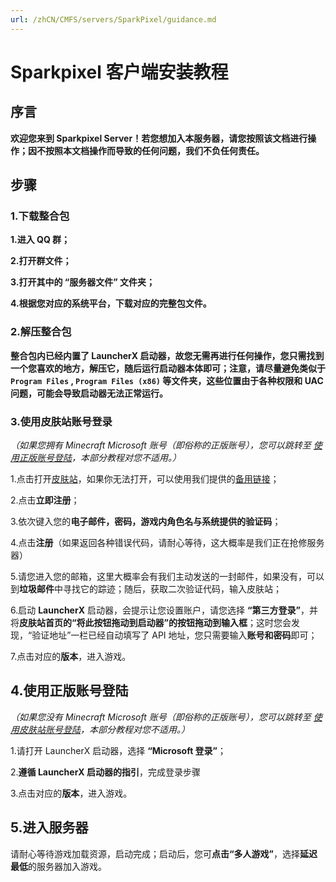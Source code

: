 ```yaml
---
url: /zhCN/CMFS/servers/SparkPixel/guidance.md
---
```

# Sparkpixel 客户端安装教程

## 序言

**欢迎您来到 Sparkpixel Server！若您想加入本服务器，请您按照该文档进行操作；因不按照本文档操作而导致的任何问题，我们不负任何责任。**

## 步骤

### 1.下载整合包

**1.进入 QQ 群；**

**2.打开群文件；**

**3.打开其中的 **“服务器文件”** 文件夹；**

**4.根据您对应的系统平台，下载对应的完整包文件。**

### 2.解压整合包

**整合包内已经内置了 LauncherX 启动器，故您无需再进行任何操作，您只需找到一个您喜欢的地方，解压它，随后运行启动器本体即可；注意，请尽量避免类似于 `Program Files` , `Program Files (x86)` 等文件夹，这些位置由于各种权限和 UAC 问题，可能会导致启动器无法正常运行。**

### 3.使用皮肤站账号登录

*（如果您拥有 Minecraft Microsoft 账号（即俗称的正版账号），您可以跳转至 [使用正版账号登陆](#_4-使用正版账号登陆)，本部分教程对您不适用。）*

1.点击打开[皮肤站](https://mcskin.bu7.top/)，如果你无法打开，可以使用我们提供的[备用链接](http://s.bu7.top:20000)；

2.点击**立即注册**；

3.依次键入您的**电子邮件，密码，游戏内角色名与系统提供的验证码**；

4.点击**注册**（如果返回各种错误代码，请耐心等待，这大概率是我们正在抢修服务器）

5.请您进入您的邮箱，这里大概率会有我们主动发送的一封邮件，如果没有，可以到**垃圾邮件**中寻找它的踪迹；随后，获取二次验证代码，输入皮肤站；

6.启动 **LauncherX** 启动器，会提示让您设置账户，请您选择 **“第三方登录”**，并将**皮肤站首页的“将此按钮拖动到启动器”的按钮拖动到输入框**；这时您会发现，“验证地址”一栏已经自动填写了 API 地址，您只需要输入**账号和密码**即可；

7.点击对应的**版本**，进入游戏。

## 4.使用正版账号登陆

*（如果您没有 Minecraft Microsoft 账号（即俗称的正版账号），您可以跳转至 [使用皮肤站账号登陆](#_3-使用皮肤站账号登陆)，本部分教程对您不适用。）*

1.请打开 LauncherX 启动器，选择 **“Microsoft 登录”**；

2.**遵循 LauncherX 启动器的指引**，完成登录步骤

3.点击对应的**版本**，进入游戏。

## 5.进入服务器

请耐心等待游戏加载资源，启动完成；启动后，您可**点击“多人游戏”**，选择**延迟最低**的服务器加入游戏。
